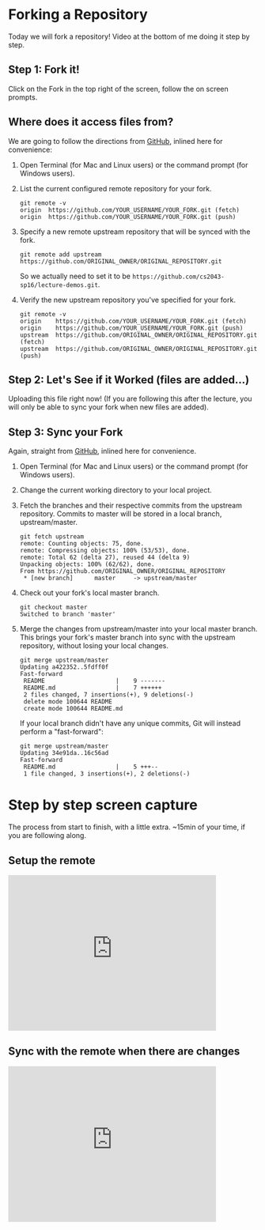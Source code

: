 # Forking a Repository

Today we will fork a repository!  Video at the bottom of me doing it step by step.

## Step 1: Fork it!

Click on the Fork in the top right of the screen, follow the on screen prompts.

## Where does it access files from?

We are going to follow the directions from [GitHub](https://help.github.com/articles/configuring-a-remote-for-a-fork/), inlined here for convenience:

1. Open Terminal (for Mac and Linux users) or the command prompt (for Windows users).

2. List the current configured remote repository for your fork.

    ```
    git remote -v
    origin  https://github.com/YOUR_USERNAME/YOUR_FORK.git (fetch)
    origin  https://github.com/YOUR_USERNAME/YOUR_FORK.git (push)
    ```

3. Specify a new remote upstream repository that will be synced with the fork.

    ```
    git remote add upstream https://github.com/ORIGINAL_OWNER/ORIGINAL_REPOSITORY.git
    ```

    So we actually need to set it to be `https://github.com/cs2043-sp16/lecture-demos.git`.

4. Verify the new upstream repository you've specified for your fork.

    ```
    git remote -v
    origin    https://github.com/YOUR_USERNAME/YOUR_FORK.git (fetch)
    origin    https://github.com/YOUR_USERNAME/YOUR_FORK.git (push)
    upstream  https://github.com/ORIGINAL_OWNER/ORIGINAL_REPOSITORY.git (fetch)
    upstream  https://github.com/ORIGINAL_OWNER/ORIGINAL_REPOSITORY.git (push)
    ```

## Step 2: Let's See if it Worked (files are added...)

Uploading this file right now!  (If you are following this after the lecture, you will only be able to sync your fork when new files are added).

## Step 3: Sync your Fork

Again, straight from [GitHub](https://help.github.com/articles/syncing-a-fork/), inlined here for convenience.

1. Open Terminal (for Mac and Linux users) or the command prompt (for Windows users).

2. Change the current working directory to your local project.

3. Fetch the branches and their respective commits from the upstream repository. Commits to master will be stored in a local branch, upstream/master.

    ```
    git fetch upstream
    remote: Counting objects: 75, done.
    remote: Compressing objects: 100% (53/53), done.
    remote: Total 62 (delta 27), reused 44 (delta 9)
    Unpacking objects: 100% (62/62), done.
    From https://github.com/ORIGINAL_OWNER/ORIGINAL_REPOSITORY
     * [new branch]      master     -> upstream/master
    ```

4. Check out your fork's local master branch.

    ```
    git checkout master
    Switched to branch 'master'
    ```

5. Merge the changes from upstream/master into your local master branch. This brings your fork's master branch into sync with the upstream repository, without losing your local changes.

    ```
    git merge upstream/master
    Updating a422352..5fdff0f
    Fast-forward
     README                    |    9 -------
     README.md                 |    7 ++++++
     2 files changed, 7 insertions(+), 9 deletions(-)
     delete mode 100644 README
     create mode 100644 README.md
     ```

    If your local branch didn't have any unique commits, Git will instead perform a "fast-forward":

    ```
    git merge upstream/master
    Updating 34e91da..16c56ad
    Fast-forward
     README.md                 |    5 +++--
     1 file changed, 3 insertions(+), 2 deletions(-)
   ```

# Step by step screen capture

The process from start to finish, with a little extra.  ~15min of your time, if you are following along.

## Setup the remote

<iframe width="420" height="315" src="https://www.youtube.com/embed/RQrDsLk4rZs" frameborder="0" allowfullscreen></iframe>

## Sync with the remote when there are changes

<iframe width="420" height="315" src="https://www.youtube.com/embed/ZnSFmYstgaA" frameborder="0" allowfullscreen></iframe>
